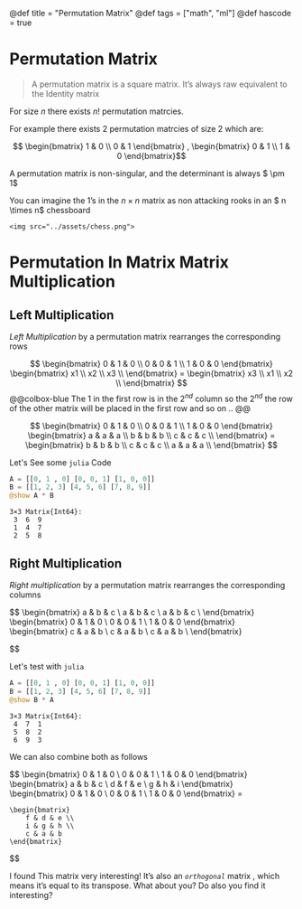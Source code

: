 @def title = "Permutation Matrix"
@def tags = ["math", "ml"]
@def hascode = true

# Permutation Matrix

<!-- \tableofcontents  -->


> A permutation matrix is a square matrix. It’s always raw equivalent to the Identity matrix

For size $n$ there exists $n!$ permutation matrcies.

For example there exists $2$ permutation matrcies of size $2$ which are:

$$ \begin{bmatrix}
1 & 0  \\
0 & 1 
\end{bmatrix} 
,  \begin{bmatrix}
0 & 1  \\
1 & 0 
\end{bmatrix}$$

A permutation matrix is non-singular, and the determinant is always $ \pm 1$

You can imagine the 1’s in the $n \times n$ matrix as non attacking rooks in an
$ n \times n$ chessboard

~~~
<img src="../assets/chess.png">
~~~
# Permutation In Matrix Matrix Multiplication

## Left Multiplication
*Left Multiplication* by a permutation matrix rearranges the corresponding rows

$$ 
    \begin{bmatrix}
        0 & 1 & 0 \\
        0 & 0 & 1 \\
        1 & 0 & 0 
    \end{bmatrix}  
    \begin{bmatrix}
        x1 \\
        x2 \\
        x3 \\
    \end{bmatrix} = 
    \begin{bmatrix}
        x3 \\
        x1 \\
        x2 \\
    \end{bmatrix}
$$
@@colbox-blue
The $1$ in the first row is in the $2^{nd}$ column so the $2^{nd}$ the row of the other matrix will be placed in the first row and so on ..
@@

$$
    \begin{bmatrix}
        0 & 1 & 0  \\
        0 & 0 & 1  \\
        1 & 0 & 0 
    \end{bmatrix}
    \begin{bmatrix}
    a &  a & a \\
    b &  b & b \\
    c &  c & c \\
    \end{bmatrix} = 
    \begin{bmatrix}
    b &  b & b \\
    c &  c & c \\
    a &  a & a \\
    \end{bmatrix}
$$


Let's See some `julia` Code
```julia
A = [[0, 1 , 0] [0, 0, 1] [1, 0, 0]]
B = [[1, 2, 3] [4, 5, 6] [7, 8, 9]]
@show A * B 
```
```
3×3 Matrix{Int64}:
 3  6  9
 1  4  7
 2  5  8
```

## Right Multiplication
*Right multiplication* by a permutation matrix rearranges the corresponding columns

$$
    \begin{bmatrix}
    a &  b & c \\
    a &  b & c \\
    a &  b & c \\
    \end{bmatrix} 
    \begin{bmatrix}
        0 & 1 & 0  \\
        0 & 0 & 1  \\
        1 & 0 & 0 
    \end{bmatrix}
    \begin{bmatrix}
    c &  a & b \\
    c &  a & b \\
    c &  a & b \\
    \end{bmatrix}
    
$$


Let's test with `julia`
```julia
A = [[0, 1 , 0] [0, 0, 1] [1, 0, 0]]
B = [[1, 2, 3] [4, 5, 6] [7, 8, 9]]
@show B * A
```
```
3×3 Matrix{Int64}:
 4  7  1
 5  8  2
 6  9  3

```
We can also combine both as follows


$$
    \begin{bmatrix}
        0 & 1 & 0  \\
        0 & 0 & 1  \\
        1 & 0 & 0 
    \end{bmatrix}
    \begin{bmatrix}
        a & b & c \\ 
        d & f & e \\ 
        g & h & i 
    \end{bmatrix}
    \begin{bmatrix}
        0 & 1 & 0  \\
        0 & 0 & 1  \\
        1 & 0 & 0 
    \end{bmatrix} = 

    \begin{bmatrix}
        f & d & e \\ 
        i & g & h \\ 
        c & a & b 
    \end{bmatrix}
    
$$

I found This matrix very interesting! It’s also an *`orthogonal`* matrix , which means it’s equal to its transpose.
What about you? Do also you find it interesting?
